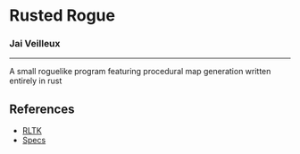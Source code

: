 # Rusted Rogue
### Jai Veilleux

---

A small roguelike program featuring procedural map generation written entirely in rust


## References

- [RLTK](https://crates.io/crates/rltk)
- [Specs](https://crates.io/crates/specs)